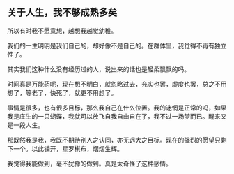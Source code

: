 ## 关于人生，我不够成熟多矣

所以有时我不愿意想，越想我越觉幼稚。

我们的一生明明是我们自己的，却好像不是自己的。在群体里，我觉得不再有独立性了。

其实我们这种什么没有经历过的人，说出来的话也是轻柔飘飘的吗。

时间真是万能药呢，现在想不明白，就忽略过去，充实也罢，虚度也罢，总之不用想了，等老了，快死了，就更不用想了。

事情是很多，也有很多目标，那么我自己在什么位置。我的迷惘是正常的吗，如果我是庄生的一只蝴蝶，我就可以放飞自我自由自在了，我不过一场梦而已。醒来又是一段人生。

那既然我是我，我既不期待别人之认同，亦无远大之目标。现在的强烈的愿望只剩下一个。以此铺开，星罗棋布，熠熠生辉。

我觉得我能做到，毫不犹豫的做到。真是太奇怪了这种感情。